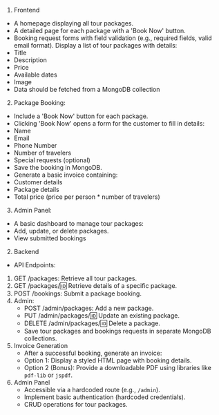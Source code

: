 1. Frontend
 - A homepage displaying all tour packages.
 - A detailed page for each package with a 'Book Now' button.
 - Booking request forms with field validation (e.g., required fields, valid email format).
 Display a list of tour packages with details:
 - Title
 - Description
 - Price
 - Available dates
 - Image
 - Data should be fetched from a MongoDB collection
2. Package Booking:
 - Include a 'Book Now' button for each package.
 - Clicking 'Book Now' opens a form for the customer to fill in details:
 - Name
 - Email
 - Phone Number
 - Number of travelers
 - Special requests (optional)
 - Save the booking in MongoDB.
 - Generate a basic invoice containing:
 - Customer details
 - Package details
 - Total price (price per person * number of travelers)

 3. Admin Panel:
 - A basic dashboard to manage tour packages:
 - Add, update, or delete packages.
 - View submitted bookings

2. Backend
- API Endpoints:
 1. GET /packages: Retrieve all tour packages.
 2. GET /packages/:id: Retrieve details of a specific package.
 3. POST /bookings: Submit a package booking.
 4. Admin:
    - POST /admin/packages: Add a new package.
    - PUT /admin/packages/:id: Update an existing package.
    - DELETE /admin/packages/:id: Delete a package.
    - Save tour packages and bookings requests in separate MongoDB collections.
 3. Invoice Generation
    - After a successful booking, generate an invoice:
    - Option 1: Display a styled HTML page with booking details.
    - Option 2 (Bonus): Provide a downloadable PDF using libraries like `pdf-lib` or `jspdf`.
 4. Admin Panel
    - Accessible via a hardcoded route (e.g., `/admin`).
    - Implement basic authentication (hardcoded credentials).
    - CRUD operations for tour packages.
